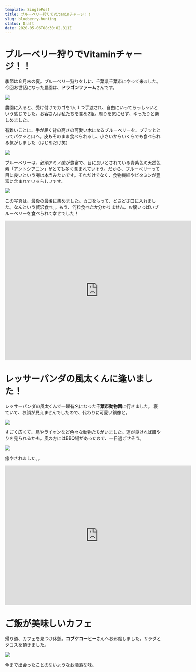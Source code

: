```yaml
---
template: SinglePost
title: ブルーベリー狩りでVitaminチャージ！！
slug: blueberry-hunting
status: Draft
date: 2020-05-06T08:30:02.311Z
---
```

# ブルーベリー狩りでVitaminチャージ！！

季節は８月末の夏。ブルーベリー狩りをしに、千葉県千葉市にやって来ました。今回お世話になった農園は、**ドラゴンファーム**さんです。

![](https://ucarecdn.com/2666a6b4-7a4d-460a-ad68-8648fdc35788/-/preview/-/enhance/65/)

農園に入ると、受け付けでカゴを1人１つ手渡され、自由にいってらっしゃいという感じでした。お客さんは私たちを含め2組。周りを気にせず、ゆったりと楽しめました。

有難いことに、手が届く背の高さの可愛い木になるブルーベリーを、プチッととってパクッと口へ。皮もそのまま食べられるし、小さいからいくらでも食べられる気がしました（はじめだけ笑）

![](https://ucarecdn.com/08f32a13-9161-4948-830e-d5930bc84ea2/-/preview/-/enhance/64/)

ブルーベリーは、必須アミノ酸が豊富で、目に良いとされている青紫色の天然色素「アントシアニン」がとても多く含まれていそう。だから、ブルーベリーって目に良いという噂は本当みたいです。それだけでなく、食物繊維やビタミンが豊富に含まれているらしいです。

![](https://ucarecdn.com/25c6a942-2f97-4acc-8ff6-43835b61b8a6/)

この写真は、最後の最後に集めました。カゴをもって、どさどさ口に入れました。なんという贅沢食べ。。もう、何粒食べたか分かりません。お腹いっぱいブルーベリーを食べられて幸せでした！

<iframe src="https://www.google.com/maps/embed?pb=!1m18!1m12!1m3!1d3242.6102753113983!2d140.18567161486837!3d35.637333080204485!2m3!1f0!2f0!3f0!3m2!1i1024!2i768!4f13.1!3m3!1m2!1s0x60228ffea58c055f%3A0xe65d378c6ae3d6fa!2z44OJ44Op44K044Oz44OV44Kh44O844Og!5e0!3m2!1sja!2sjp!4v1588759247391!5m2!1sja!2sjp" width="600" height="450" frameborder="0" style="border:0;" allowfullscreen="" aria-hidden="false" tabindex="0"></iframe>

# レッサーパンダの風太くんに逢いました！

レッサーパンダの風太くんで一躍有名になった**千葉市動物園**に行きました。
寝ていて、お顔が見えませんでしたので、代わりに可愛い銅像と。

![](https://ucarecdn.com/cdc2d0d6-55cb-4cbe-ac8b-8d220bd5c6e2/)

すごく広くて、鳥やライオンなど色々な動物たちがいました。運が良ければ餌やりを見られるかも。奥の方にはBBQ場があったので、一日過ごせそう。

![](https://ucarecdn.com/95f6d3f7-7e06-458d-80d5-5c18b99294f2/)

癒やされました。。

<iframe src="https://www.google.com/maps/embed?pb=!1m18!1m12!1m3!1d3242.282492056406!2d140.1245947148687!3d35.64541108020271!2m3!1f0!2f0!3f0!3m2!1i1024!2i768!4f13.1!3m3!1m2!1s0x6022845f05e1a36d%3A0xcdc21143bd25f4a9!2z5Y2D6JGJ5biC5YuV54mp5YWs5ZyS!5e0!3m2!1sja!2sjp!4v1588759739105!5m2!1sja!2sjp" width="600" height="450" frameborder="0" style="border:0;" allowfullscreen="" aria-hidden="false" tabindex="0"></iframe>

# ご飯が美味しいカフェ

帰り道、カフェを見つけ休憩。**コブケコーヒー**さんへお邪魔しました。サラダとタコスを頂きました。

![](https://ucarecdn.com/a8ec9ad9-ce66-448c-8852-f9c9d871b394/-/preview/-/enhance/62/)

今まで出会ったことのないようなお洒落な味。
